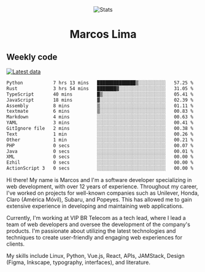 <div align="center">
  <img src="https://user-images.githubusercontent.com/958723/207206099-04913a11-e77d-4b52-a9d3-5d702839508b.png" alt="Stats" />
  <h1>Marcos Lima</h1>
</div>

## Weekly code

[![Latest data](https://github.com/skvggor/skvggor/actions/workflows/main.yml/badge.svg)](https://github.com/skvggor/skvggor/actions/workflows/main.yml)

<!--START_SECTION:waka-->

```txt
Python           7 hrs 13 mins   ██████████████▒░░░░░░░░░░   57.25 %
Rust             3 hrs 54 mins   ███████▓░░░░░░░░░░░░░░░░░   31.05 %
TypeScript       40 mins         █▒░░░░░░░░░░░░░░░░░░░░░░░   05.41 %
JavaScript       18 mins         ▓░░░░░░░░░░░░░░░░░░░░░░░░   02.39 %
Assembly         8 mins          ▒░░░░░░░░░░░░░░░░░░░░░░░░   01.11 %
textmate         6 mins          ▒░░░░░░░░░░░░░░░░░░░░░░░░   00.83 %
Markdown         4 mins          ░░░░░░░░░░░░░░░░░░░░░░░░░   00.63 %
YAML             3 mins          ░░░░░░░░░░░░░░░░░░░░░░░░░   00.41 %
GitIgnore file   2 mins          ░░░░░░░░░░░░░░░░░░░░░░░░░   00.38 %
Text             1 min           ░░░░░░░░░░░░░░░░░░░░░░░░░   00.26 %
Other            1 min           ░░░░░░░░░░░░░░░░░░░░░░░░░   00.21 %
PHP              0 secs          ░░░░░░░░░░░░░░░░░░░░░░░░░   00.07 %
Java             0 secs          ░░░░░░░░░░░░░░░░░░░░░░░░░   00.01 %
XML              0 secs          ░░░░░░░░░░░░░░░░░░░░░░░░░   00.00 %
Ezhil            0 secs          ░░░░░░░░░░░░░░░░░░░░░░░░░   00.00 %
ActionScript 3   0 secs          ░░░░░░░░░░░░░░░░░░░░░░░░░   00.00 %
```

<!--END_SECTION:waka-->

  <p>Hi there! My name is Marcos and I'm a software developer specializing in web development, with over 12 years of experience. Throughout my career, I've worked on projects for well-known companies such as Unilever, Honda, Claro (América Móvil), Subaru, and Popeyes. This has allowed me to gain extensive experience in developing and maintaining web applications.</p>
  
  <p>Currently, I'm working at VIP BR Telecom as a tech lead, where I lead a team of web developers and oversee the development of the company's products. I'm passionate about utilizing the latest technologies and techniques to create user-friendly and engaging web experiences for clients.</p>
  
  <p>My skills include Linux, Python, Vue.js, React, APIs, JAMStack, Design (Figma, Inkscape, typography, interfaces), and literature.</p>
<!-- </details> -->

<!-- <div align="center">
  <h2>🤖 Recent Code Activity</h2>
  <img width="500" src="https://github-readme-stats.vercel.app/api/wakatime?username=skvggor&hide_title=true&layout=compact&theme=transparent" alt="Wakatime Stats" />
</div>

<br>

<div align="center">
  <h2>📈 GitHub Stats</h2>
  <img width="500" src="https://github-readme-stats.vercel.app/api?username=skvggor&show_icons=true&theme=transparent&hide_title=true&count_private=true" alt="GitHub Stats" />
</div>
 -->
